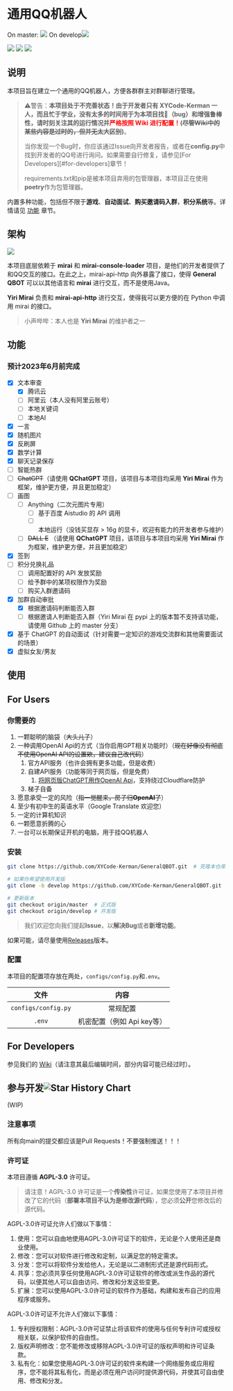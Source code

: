 # 通用QQ机器人

On master: ![](https://img.shields.io/codecov/c/gh/XYCode-Kerman/GeneralQBOT?token=8ZA3QCOXRY&style=for-the-badge)  On develop![](https://img.shields.io/codecov/c/gh/XYCode-Kerman/GeneralQBOT/develop?token=8ZA3QCOXRY&style=for-the-badge)

![](https://img.shields.io/github/license/XYCode-Kerman/GeneralQBOT?style=for-the-badge) ![](https://img.shields.io/github/repo-size/XYCode-Kerman/GeneralQBOT?style=for-the-badge) ![](https://img.shields.io/static/v1?label=Python&message=3.8&style=for-the-badge&color=blue)

## 说明

本项目旨在建立一个通用的QQ机器人，方便各群群主对群聊进行管理。

> ⚠警告：**本项目处于不完善状态！由于开发者只有 XYCode-Kerman 一人，而且忙于学业，没有太多的时间用于为本项目找🐛（bug）和增强鲁棒性，请时刻关注其的运行情况并<span style="color: red;">严格按照 Wiki 进行配置！</span>(~~尽管Wiki中的某些内容是过时的，但并无太大区别~~)**。
>
> 当你发现一个Bug时，你应该通过Issue向开发者报告，或者在**config.py**中找到开发者的QQ号进行询问。如果需要自行修复，请参见[For Developers][#for-developers]章节！
>
> requirements.txt和pip是被本项目弃用的包管理器，本项目正在使用**poetry**作为包管理器。

内置多种功能，包括但不限于**游戏**、**自动面试**、**购买邀请码入群**，**积分系统**等。详情请见 [功能](#功能) 章节。

## 架构

![](./docs/架构图.svg)

本项目底层依赖于 **mirai** 和 **mirai-console-loader** 项目，是他们的开发者提供了和QQ交互的接口。在此之上，mirai-api-http 向外暴露了接口，使得 **General QBOT** 可以以其他语言和 **mirai** 进行交互，而不是使用Java。

**Yiri Mirai** 负责和 **mirai-api-http** 进行交互，使得我可以更方便的在 Python 中调用 mirai 的接口。

> 小声哔哔：本人也是 **Yiri Mirai** 的维护者之一

## 功能

### 预计2023年6月前完成


- [x] 文本审查
  - [x] 腾讯云
  - [ ] 阿里云（本人没有阿里云账号）
  - [ ] 本地关键词
  - [ ] 本地AI
- [x] 一言
- [x] 随机图片
- [x] 反刷屏
- [x] 数学计算
- [x] 聊天记录保存
- [ ] 智能热群
- [ ] ~~ChatGPT~~（请使用 **QChatGPT** 项目，该项目与本项目均采用 **Yiri Mirai** 作为框架，维护更方便，并且更加稳定）
- [ ] 画图
  - [ ] Anything（二次元图片专用）
    - [ ] 基于百度 Aistudio 的 API 调用
    - [ ] 本地运行（没钱买显存 > 16g 的显卡，欢迎有能力的开发者参与维护）
  - [ ] ~~DALL E~~ （请使用 **QChatGPT** 项目，该项目与本项目均采用 **Yiri Mirai** 作为框架，维护更方便，并且更加稳定）
- [x] 签到
- [ ] 积分兑换礼品
  - [ ] 调用配置好的 API 发放奖励
  - [ ] 给予群中的某项权限作为奖励
  - [ ] 购买入群邀请码
- [x] 加群自动审批
  - [x] 根据邀请码判断能否入群
  - [ ] 根据邀请人判断能否入群（Yiri Mirai 在 pypi 上的版本暂不支持该功能，请使用 Github 上的 master 分支）
- [x] 基于 ChatGPT 的自动面试（针对需要一定知识的游戏交流群和其他需要面试的场景）
- [x] 虚拟女友/男友

## 使用

## For Users

### 你需要的

1. 一颗聪明的脑袋（~~大头儿子~~）
2. 一种调用OpenAI Api的方式（当你启用GPT相关功能时）（~~现在好像没有彻底不使用OpenAI API的设置欸，建议自己改代码~~）
   1. 官方API服务（也许会拥有更多功能，但是收费）
   2. 自建API服务（功能等同于网页版，但是免费）
      1. [将网页版ChatGPT用作OpenAI Api](https://github.com/acheong08/ChatGPT-to-API)，支持绕过Cloudflare防护
   3. 梯子自备
3. 愿意承受一定的风险（~~指一觉醒来，房子归**OpenAI**了~~）
4. 至少有初中生的英语水平（Google Translate 欢迎您）
5. 一定的计算机知识
6. 一颗愿意折腾的心
7. 一台可以长期保证开机的电脑，用于挂QQ机器人

### 安装

```bash
git clone https://github.com/XYCode-Kerman/GeneralQBOT.git  # 克隆本仓库
```

~~~bash
# 如果你希望使用开发版
git clone -b develop https://github.com/XYCode-Kerman/GeneralQBOT.git
~~~

```bash
# 更新版本
git checkout origin/master  # 正式版
git checkout origin/develop # 开发版
```

> 我们欢迎您向我们提起**Issue**，以**解决Bug**或者**新增功能**。

如果可能，请尽量使用[Releases](https://github.com/XYCode-Kerman/GeneralQBOT/releases)版本。

### 配置

本项目的配置项存放在两处，`configs/config.py`和`.env`。

|        文件         |            内容            |
| :-----------------: | :------------------------: |
| `configs/config.py` |          常规配置          |
|       `.env`        | 机密配置（例如 Api key等） |



## For Developers

参见我们的 [Wiki](https://github.com/XYCode-Kerman/GeneralQBOT/wiki)（请注意其最后编辑时间，部分内容可能已经过时）。

## 参与开发![Star History Chart](https://api.star-history.com/svg?repos=XYCode-Kerman/GeneralQBOT&type=Timeline)

(WIP)

### 注意事项

所有向main的提交都应该是Pull Requests！不要强制推送！！！

### 许可证

本项目遵循 **AGPL-3.0** 许可证。

> 请注意！AGPL-3.0 许可证是一个**传染性**许可证，如果您使用了本项目并修改了它的代码（**部署本项目不认为是修改源代码**），您必须**公开**您修改后的源代码。

AGPL-3.0许可证允许人们做以下事情：

1. 使用：您可以自由地使用AGPL-3.0许可证下的软件，无论是个人使用还是商业使用。
2. 修改：您可以对软件进行修改和定制，以满足您的特定需求。
3. 分发：您可以将软件分发给他人，无论是以二进制形式还是源代码形式。
4. 共享：您必须共享任何使用AGPL-3.0许可证软件的修改或派生作品的源代码，以便其他人可以自由访问、修改和分发这些变更。
5. 扩展：您可以使用AGPL-3.0许可证的软件作为基础，构建和发布自己的应用程序或服务。

AGPL-3.0许可证不允许人们做以下事情：

1. 专利授权限制：AGPL-3.0许可证禁止将该软件的使用与任何专利许可或授权相关联，以保护软件的自由性。
2. 版权声明修改：您不能修改或移除AGPL-3.0许可证的版权声明和许可证条款。
3. 私有化：如果您使用AGPL-3.0许可证的软件来构建一个网络服务或应用程序，您不能将其私有化，而是必须在用户访问时提供源代码，并使其可自由使用、修改和分发。